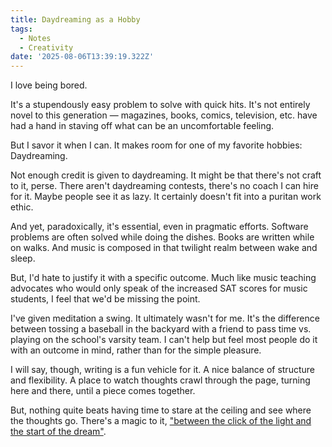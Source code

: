 ```yaml
---
title: Daydreaming as a Hobby
tags:
  - Notes
  - Creativity
date: '2025-08-06T13:39:19.322Z'
---
```


I love being bored.

It's a stupendously easy problem to solve with quick hits. It's not entirely novel to this generation — magazines, books, comics, television, etc. have had a hand in staving off what can be an uncomfortable feeling.

But I savor it when I can. It makes room for one of my favorite hobbies: Daydreaming.

Not enough credit is given to daydreaming. It might be that there's not craft to it, perse. There aren't daydreaming contests, there's no coach I can hire for it. Maybe people see it as lazy. It certainly doesn't fit into a puritan work ethic.

And yet, paradoxically, it's essential, even in pragmatic efforts. Software problems are often solved while doing the dishes. Books are written while on walks. And music is composed in that twilight realm between wake and sleep.

But, I'd hate to justify it with a specific outcome. Much like music teaching advocates who would only speak of the increased SAT scores for music students, I feel that we'd be missing the point.

I've given meditation a swing. It ultimately wasn't for me. It's the difference between tossing a baseball in the backyard with a friend to pass time vs. playing on the school's varsity team. I can't help but feel most people do it with an outcome in mind, rather than for the simple pleasure.

I will say, though, writing is a fun vehicle for it. A nice balance of structure and flexibility. A place to watch thoughts crawl through the page, turning here and there, until a piece comes together.

But, nothing quite beats having time to stare at the ceiling and see where the thoughts go. There's a magic to it, ["between the click of the light and the start of the dream"](https://youtu.be/T703EHtdPwo?si=6s2lmcjNDICYXiXg&t=192).
